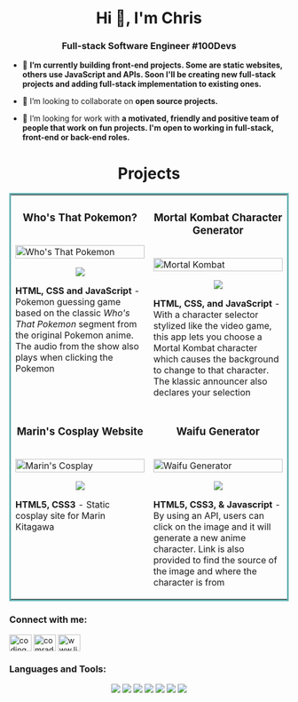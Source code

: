 <!--- 👋 Hi, my name is Chris.
- 👀 I’m interested in contributing to OSS and building cool personal projects. 
- 🌱 I’m currently building front-end projects. Some are static websites, others use JavaScript and APIs. Soon I'll be creating new full-stack projects and adding full-stack implementation to existing ones.
- 💞️ I’m looking to join a motivated, friendly and positive team of people that work on fun projects. I'm open to working in full-stack, front-end or back-end roles.
- 📫 You can reach me on my linkedin page www.linkedin.com/in/chris-small-a93651123
--->

<!---
CodingComrade/CodingComrade is a ✨ special ✨ repository because its `README.md` (this file) appears on your GitHub profile.
You can click the Preview link to take a look at your changes.
--->
<h1 align="center">Hi 👋, I'm Chris</h1>
<h3 align="center">Full-stack Software Engineer #100Devs</h3>

- 🔭 **I’m currently building front-end projects. Some are static websites, others use JavaScript and APIs. Soon I'll be creating new full-stack projects and adding full-stack implementation to existing ones.**

- 👯 I’m looking to collaborate on **open source projects.**

- 🤝 I’m looking for work with **a motivated, friendly and positive team of people that work on fun projects. I'm open to working in full-stack, front-end or back-end roles.**

<h1 align="center">Projects</h1>
<table bordercolor="#66b2b2">
  
  <tr>
    <td width="50%" valign="top">
      <h3 align="center">Who's That Pokemon?</h3>
        <br />
            <img src="https://user-images.githubusercontent.com/79964754/168486479-9932b068-8e7b-41c1-80dd-9941c4891f65.gif" width="100%" alt="Who's That Pokemon"/>
        <br />
        <p align="center">
          
  <a href="https://github.com/CodingComrade/Pokemon" target="_blank">
    <img src="https://img.shields.io/static/v1?label=|&message=REPO&color=23555f&style=plastic&logo=github&logo-color=white"/>
  </a>  
      </p>
        <p><strong>HTML, CSS and JavaScript</strong> - Pokemon guessing game based on the classic <i>Who's That Pokemon</i> segment from the original Pokemon anime. The audio from the show also plays when clicking the Pokemon</p>
    </td>
    <td width="50%" valign="top">
      <h3 align="center">Mortal Kombat Character Generator</h3>
        <br />
            <img src="https://user-images.githubusercontent.com/79964754/168486473-393fe879-ecee-41c9-9aaa-fac6210cb3c9.gif" width="100%"  alt="Mortal Kombat"/>
        <br />
        <p align="center">
          
  <a href="https://github.com/CodingComrade/mortalKombat" target="_blank">
    <img src="https://img.shields.io/static/v1?label=|&message=REPO&color=23555f&style=plastic&logo=github&logo-color=white"/>
  </a>
      </p>
        <p><strong>HTML, CSS, and JavaScript</strong> - With a character selector stylized like the video game, this app lets you choose a Mortal Kombat character which causes the background to change to that character. The klassic announcer also declares your selection</p>
    </td>
  </tr>
  
  <tr>
    <td width="50%" valign="top">
      <h3 align="center">Marin's Cosplay Website</h3>
      <br />
          <img src="https://user-images.githubusercontent.com/79964754/168486471-67f45983-a881-4013-a3f0-d3ba428fdeda.gif" width="100%" alt="Marin's Cosplay"/>
      <br />
        <p align="center">
  <a href="https://github.com/CodingComrade/marinsCosplay" target="_blank">
    <img src="https://img.shields.io/static/v1?label=|&message=REPO&color=23555f&style=plastic&logo=github&logo-color=white"/>
  </a>
      </p>
        <p><strong>HTML5, CSS3</strong> - Static cosplay site for Marin Kitagawa</p>
    </td>
    <td width="50%" valign="top">
      <h3 align="center">Waifu Generator</h3>
        <br />
          <img src="https://user-images.githubusercontent.com/79964754/168486472-063f7489-2859-401d-8f9b-ff39b6019140.gif" width="100%" alt="Waifu Generator"/>
        <br />
        <p align="center">
          
  <a href="https://github.com/CodingComrade/waifuGenerator" target="_blank">
    <img src="https://img.shields.io/static/v1?label=|&message=REPO&color=23555f&style=plastic&logo=github&logo-color=white"/>
  </a>
      </p>
        <p><strong>HTML5, CSS3, & Javascript</strong> - By using an API, users can click on the image and it will generate a new anime character. Link is also provided to find the source of the image and where the character is from</p>
    </td>
  </tr>
</table>







<h3 align="left">Connect with me:</h3>
<p align="left">
<a href="https://codepen.io/codingcomrade" target="blank"><img align="center" src="https://raw.githubusercontent.com/rahuldkjain/github-profile-readme-generator/master/src/images/icons/Social/codepen.svg" alt="codingcomrade" height="30" width="40" /></a>
<a href="https://twitter.com/comradeguero" target="blank"><img align="center" src="https://raw.githubusercontent.com/rahuldkjain/github-profile-readme-generator/master/src/images/icons/Social/twitter.svg" alt="comradeguero" height="30" width="40" /></a>
<a href="https://linkedin.com/in/www.linkedin.com/in/csmallcode" target="blank"><img align="center" src="https://raw.githubusercontent.com/rahuldkjain/github-profile-readme-generator/master/src/images/icons/Social/linked-in-alt.svg" alt="www.linkedin.com/in/csmallcode" height="30" width="40" /></a>
</p>

<h3 align="left">Languages and Tools:</h3>

<p align="center">
    <img src="https://img.shields.io/static/v1?label=|&message=HTML5&color=23555f&style=plastic&logo=html5"/>
    <img src="https://img.shields.io/static/v1?label=|&message=CSS3&color=285f65&style=plastic&logo=css3"/>
    <img src="https://img.shields.io/static/v1?label=|&message=JAVASCRIPT&color=3c7f5d&style=plastic&logo=javascript"/>
    <img src="https://img.shields.io/static/v1?label=|&message=REACT.JS&color=4a935c&style=plastic&logo=react"/>
    <img src="https://img.shields.io/static/v1?label=|&message=MONGO-DB&color=cdd148&style=plastic&logo=mongodb"/>
    <img src="https://img.shields.io/static/v1?label=|&message=EXPRESS&color=bbb111&style=plastic&logo=express"/>
    <img src="https://img.shields.io/static/v1?label=|&message=GIT&color=cbb148&style=plastic&logo=git"/>
</p>
